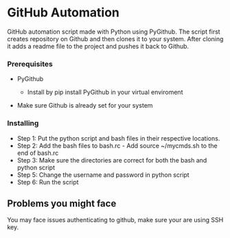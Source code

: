 # GitHub Automation

GitHub automation script made with Python using PyGithub. The script first creates repository on Github and then clones it to your system. After cloning it adds a readme file to the project and pushes it back to Github.

### Prerequisites

- PyGithub
  - Install by pip install PyGithub in your virtual enviroment
  
- Make sure Github is already set for your system

### Installing


- Step 1: Put the python script and bash files in their respective locations.
- Step 2: Add the bash files to bash.rc
          - Add source ~/mycmds.sh  to the end of bash.rc
- Step 3: Make sure the directories are correct for both the bash and python script
- Step 5: Change the username and password in python script
- Step 6: Run the script

## Problems you might face

You may face issues authenticating to github, make sure your are using SSH key.

